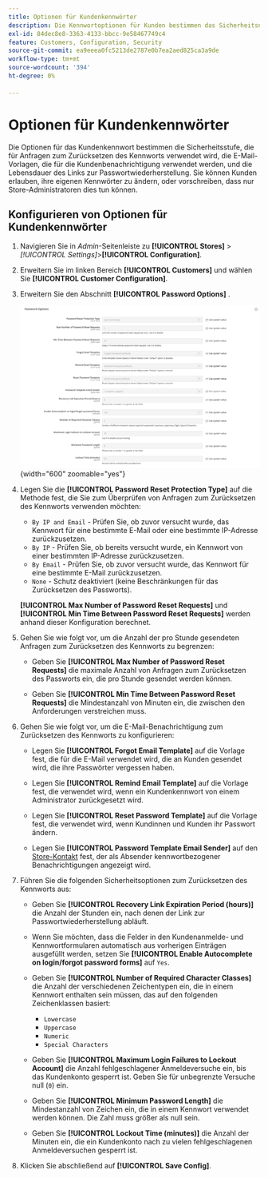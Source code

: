 ```yaml
---
title: Optionen für Kundenkennwörter
description: Die Kennwortoptionen für Kunden bestimmen das Sicherheitsniveau für verschiedene kundenorientierte Funktionen Ihres Stores.
exl-id: 84dec8e8-3363-4133-bbcc-9e58467749c4
feature: Customers, Configuration, Security
source-git-commit: ea9eeea0fc5213de2787e0b7ea2aed825ca3a9de
workflow-type: tm+mt
source-wordcount: '394'
ht-degree: 0%

---
```


# Optionen für Kundenkennwörter

Die Optionen für das Kundenkennwort bestimmen die Sicherheitsstufe, die für Anfragen zum Zurücksetzen des Kennworts verwendet wird, die E-Mail-Vorlagen, die für die Kundenbenachrichtigung verwendet werden, und die Lebensdauer des Links zur Passwortwiederherstellung. Sie können Kunden erlauben, ihre eigenen Kennwörter zu ändern, oder vorschreiben, dass nur Store-Administratoren dies tun können.

## Konfigurieren von Optionen für Kundenkennwörter

1. Navigieren Sie in _Admin_-Seitenleiste zu **[!UICONTROL Stores]** > _[!UICONTROL Settings]_>**[!UICONTROL Configuration]**.

1. Erweitern Sie im linken Bereich **[!UICONTROL Customers]** und wählen Sie **[!UICONTROL Customer Configuration]**.

1. Erweitern Sie den Abschnitt **[!UICONTROL Password Options]** .

   ![Kennwortoptionen](../configuration-reference/customers/assets/customer-configuration-password-options.png){width="600" zoomable="yes"}

1. Legen Sie die **[!UICONTROL Password Reset Protection Type]** auf die Methode fest, die Sie zum Überprüfen von Anfragen zum Zurücksetzen des Kennworts verwenden möchten:

   - `By IP and Email` - Prüfen Sie, ob zuvor versucht wurde, das Kennwort für eine bestimmte E-Mail oder eine bestimmte IP-Adresse zurückzusetzen.
   - `By IP` - Prüfen Sie, ob bereits versucht wurde, ein Kennwort von einer bestimmten IP-Adresse zurückzusetzen.
   - `By Email` - Prüfen Sie, ob zuvor versucht wurde, das Kennwort für eine bestimmte E-Mail zurückzusetzen.
   - `None` - Schutz deaktiviert (keine Beschränkungen für das Zurücksetzen des Passworts).

   **[!UICONTROL Max Number of Password Reset Requests]** und **[!UICONTROL Min Time Between Password Reset Requests]** werden anhand dieser Konfiguration berechnet.

1. Gehen Sie wie folgt vor, um die Anzahl der pro Stunde gesendeten Anfragen zum Zurücksetzen des Kennworts zu begrenzen:

   - Geben Sie **[!UICONTROL Max Number of Password Reset Requests]** die maximale Anzahl von Anfragen zum Zurücksetzen des Passworts ein, die pro Stunde gesendet werden können.

   - Geben Sie **[!UICONTROL Min Time Between Password Reset Requests]** die Mindestanzahl von Minuten ein, die zwischen den Anforderungen verstreichen muss.

1. Gehen Sie wie folgt vor, um die E-Mail-Benachrichtigung zum Zurücksetzen des Kennworts zu konfigurieren:

   - Legen Sie **[!UICONTROL Forgot Email Template]** auf die Vorlage fest, die für die E-Mail verwendet wird, die an Kunden gesendet wird, die ihre Passwörter vergessen haben.

   - Legen Sie **[!UICONTROL Remind Email Template]** auf die Vorlage fest, die verwendet wird, wenn ein Kundenkennwort von einem Administrator zurückgesetzt wird.

   - Legen Sie **[!UICONTROL Reset Password Template]** auf die Vorlage fest, die verwendet wird, wenn Kundinnen und Kunden ihr Passwort ändern.

   - Legen Sie **[!UICONTROL Password Template Email Sender]** auf den [Store-Kontakt](../getting-started/store-details.md) fest, der als Absender kennwortbezogener Benachrichtigungen angezeigt wird.

1. Führen Sie die folgenden Sicherheitsoptionen zum Zurücksetzen des Kennworts aus:

   - Geben Sie **[!UICONTROL Recovery Link Expiration Period (hours)]** die Anzahl der Stunden ein, nach denen der Link zur Passwortwiederherstellung abläuft.

   - Wenn Sie möchten, dass die Felder in den Kundenanmelde- und Kennwortformularen automatisch aus vorherigen Einträgen ausgefüllt werden, setzen Sie **[!UICONTROL Enable Autocomplete on login/forgot password forms]** auf `Yes`.

   - Geben Sie **[!UICONTROL Number of Required Character Classes]** die Anzahl der verschiedenen Zeichentypen ein, die in einem Kennwort enthalten sein müssen, das auf den folgenden Zeichenklassen basiert:

      - `Lowercase`
      - `Uppercase`
      - `Numeric`
      - `Special Characters`

   - Geben Sie **[!UICONTROL Maximum Login Failures to Lockout Account]** die Anzahl fehlgeschlagener Anmeldeversuche ein, bis das Kundenkonto gesperrt ist. Geben Sie für unbegrenzte Versuche null (`0`) ein.

   - Geben Sie **[!UICONTROL Minimum Password Length]** die Mindestanzahl von Zeichen ein, die in einem Kennwort verwendet werden können. Die Zahl muss größer als null sein.

   - Geben Sie **[!UICONTROL Lockout Time (minutes)]** die Anzahl der Minuten ein, die ein Kundenkonto nach zu vielen fehlgeschlagenen Anmeldeversuchen gesperrt ist.

1. Klicken Sie abschließend auf **[!UICONTROL Save Config]**.

